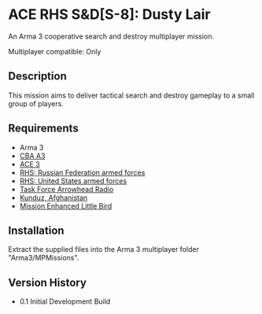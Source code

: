 # ACE RHS S&D[S-8]: Dusty Lair
An Arma 3 cooperative search and destroy multiplayer mission.

Multiplayer compatible: Only


## Description

This mission aims to deliver tactical search and destroy gameplay to a small group of players.


## Requirements

- Arma 3
- [CBA A3](https://steamcommunity.com/sharedfiles/filedetails/?id=450814997)
- [ACE 3](http://ace3mod.com)
- [RHS: Russian Federation armed forces](http://www.rhsmods.org/mod/1)
- [RHS: United States armed forces](http://www.rhsmods.org/mod/2)
- [Task Force Arrowhead Radio](http://radio.task-force.ru/en)
- [Kunduz, Afghanistan](https://steamcommunity.com/sharedfiles/filedetails/?id=421620913)
- [Mission Enhanced Little Bird](http://www.armaholic.com/page.php?id=28856)

## Installation

Extract the supplied files into the Arma 3 multiplayer folder "Arma3/MPMissions".


## Version History

- 0.1 Initial Development Build
